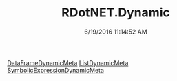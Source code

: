 ﻿---
title: RDotNET.Dynamic
date: 6/19/2016 11:14:52 AM
---

[DataFrameDynamicMeta](T-RDotNET.Dynamic.DataFrameDynamicMeta.html)
[ListDynamicMeta](T-RDotNET.Dynamic.ListDynamicMeta.html)
[SymbolicExpressionDynamicMeta](T-RDotNET.Dynamic.SymbolicExpressionDynamicMeta.html)
